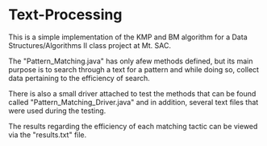 # Text-Processing
This is a simple implementation of the KMP and BM algorithm for a Data Structures/Algorithms II class project at Mt. SAC.

The "Pattern_Matching.java" has only afew methods defined, but its main purpose is to search through a text for a pattern and while doing so, collect data pertaining to the efficiency of search.

There is also a small driver attached to test the methods that can be found called "Pattern_Matching_Driver.java" and in addition, several text files that were used during the testing.

The results regarding the efficiency of each matching tactic can be viewed via the "results.txt" file.
